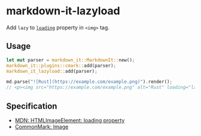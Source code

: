 # markdown-it-lazyload

Add `lazy` to [`loading`](https://developer.mozilla.org/en-US/docs/Web/API/HTMLImageElement/loading) property in `<img>` tag.

## Usage

```rs
let mut parser = markdown_it::MarkdownIt::new();
markdown_it::plugins::cmark::add(parser);
markdown_it_lazyload::add(parser);

md.parse("![Rust](https://example.com/example.png)").render();
// <p><img src="https://example.com/example.png" alt="Rust" loading="lazy"></p>
```

## Specification

- [MDN: HTMLImageElement: loading property](https://developer.mozilla.org/en-US/docs/Web/API/HTMLImageElement/loading)
- [CommonMark: Image](https://commonmark.org/help/tutorial/08-images.html)
